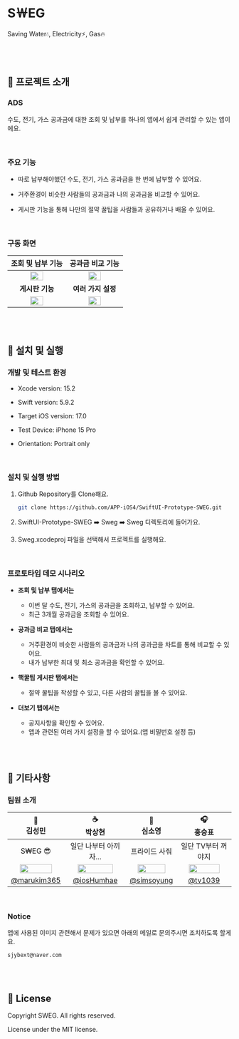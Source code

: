 # S￦EG
Saving Water💧, Electricity⚡️, Gas🔥

<br/><br/>

## 🔹 프로젝트 소개
### ADS
수도, 전기, 가스 공과금에 대한 조회 및 납부를 하나의 앱에서 쉽게 관리할 수 있는 앱이에요.

<br/>

### 주요 기능
- 따로 납부해야했던 수도, 전기, 가스 공과금을 한 번에 납부할 수 있어요.

- 거주환경이 비슷한 사람들의 공과금과 나의 공과금을 비교할 수 있어요.

- 게시판 기능을 통해 나만의 절약 꿀팁을 사람들과 공유하거나 배울 수 있어요.

<br/>

### 구동 화면

| 조회 및 납부 기능 | 공과금 비교 기능 |
| :---: | :---: |
| <img src="https://github.com/APP-iOS4/SwiftUI-Prototype-SWEG/assets/72730841/2e976589-c887-4d46-ae6a-39eb6453779b" width="50%"></img> | <img src="https://github.com/APP-iOS4/SwiftUI-Prototype-SWEG/assets/72730841/285f40a9-2aa9-41eb-88d7-e0db3afe4c5e" width="50%"></img> |
| **게시판 기능** | **여러 가지 설정** |
| <img src="https://github.com/APP-iOS4/SwiftUI-Prototype-SWEG/assets/72730841/148ebe19-a44c-4e76-8196-500387d430b4" width="50%"></img> | <img src="https://github.com/APP-iOS4/SwiftUI-Prototype-SWEG/assets/72730841/8494d745-3cdd-43e3-8af9-f7016508ae66" width="50%"></img> |

<br/><br/>

## 🔹 설치 및 실행
### 개발 및 테스트 환경
- Xcode version: 15.2

- Swift version: 5.9.2

- Target iOS version: 17.0
  
- Test Device: iPhone 15 Pro
  
- Orientation: Portrait only

<br/>

### 설치 및 실행 방법
1. Github Repository를 Clone해요.<br>
   ```bash
   git clone https://github.com/APP-iOS4/SwiftUI-Prototype-SWEG.git
   ```

3. SwiftUI-Prototype-SWEG ➡️ Sweg ➡️ Sweg 디렉토리에 들어가요.

4. Sweg.xcodeproj 파일을 선택해서 프로젝트를 실행해요.

<br/>

### 프로토타입 데모 시나리오
- **조회 및 납부 탭에서는**
  - 이번 달 수도, 전기, 가스의 공과금을 조회하고, 납부할 수 있어요.
  - 최근 3개월 공과금을 조회할 수 있어요.
    
- **공과금 비교 탭에서는**
  - 거주환경이 비슷한 사람들의 공과금과 나의 공과금을 차트를 통해 비교할 수 있어요.
  - 내가 납부한 최대 및 최소 공과금을 확인할 수 있어요.
    
- **핵꿀팁 게시판 탭에서는**
  - 절약 꿀팁을 작성할 수 있고, 다른 사람의 꿀팁을 볼 수 있어요.
    
- **더보기 탭에서는**
  - 공지사항을 확인할 수 있어요.
  - 앱과 관련된 여러 가지 설정을 할 수 있어요.(앱 비밀번호 설정 등)

<br/><br/>

## 🔹 기타사항
### 팀원 소개

|🚗<br>김성민|☕️<br>박상현|🍪<br>심소영|🎧<br>홍승표|
|:---:|:---:|:---:|:---:|
|S₩EG 😎|일단 나부터 아끼자...|프라이드 사줘|일단 TV부터 꺼야지|
|<img src="https://avatars.githubusercontent.com/u/72730841?v=4" width="80%">|<img src="https://avatars.githubusercontent.com/u/104145414?v=4" width="80%">|<img src="https://avatars.githubusercontent.com/u/152136843?v=4" width="80%">|<img src="https://avatars.githubusercontent.com/u/62321931?v=4" width="80%">|
|[@marukim365](https://github.com/marukim365)|[@iosHumhae](https://github.com/marukim365)|[@simsoyung](https://github.com/simsoyung)|[@tv1039](https://github.com/tv1039)|

<br/>

### Notice
앱에 사용된 이미지 관련해서 문제가 있으면 아래의 메일로 문의주시면 조치하도록 할게요.
```
sjybext@naver.com
```

<br/><br/>

## 🔹 License
Copyright SWEG. All rights reserved.

License under the MIT license.

